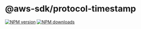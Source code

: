 # @aws-sdk/protocol-timestamp

[![NPM version](https://img.shields.io/npm/v/@aws-sdk/protocol-timestamp/preview.svg)](https://www.npmjs.com/package/@aws-sdk/protocol-timestamp)
[![NPM downloads](https://img.shields.io/npm/dm/@aws-sdk/protocol-timestamp.svg)](https://www.npmjs.com/package/@aws-sdk/protocol-timestamp)
